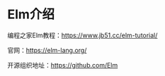 # Elm介绍

编程之家Elm教程：<https://www.jb51.cc/elm-tutorial/>

官网：https://elm-lang.org/

开源组织地址：https://github.com/Elm
